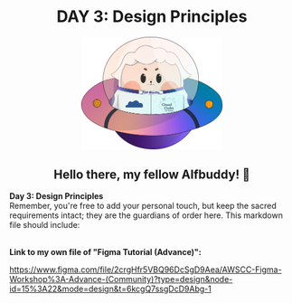 ## <h1 align=center> DAY 3: Design Principles </h1>

<p align=center>
<img width="250px" src="../../assets/alf/alf-ufo.png"> <br/>
</p>

#### <h2 align=center>  Hello there, my fellow Alfbuddy! 💖  </h2>

**Day 3: Design Principles**<br/>
Remember, you're free to add your personal touch, but keep the sacred requirements intact; they are the guardians of order here. This markdown file should include:

<br/>**Link to my own file of **"Figma Tutorial (Advance)":****

https://www.figma.com/file/2crgHfr5VBQ96DcSgD9Aea/AWSCC-Figma-Workshop%3A-Advance-(Community)?type=design&node-id=15%3A22&mode=design&t=6kcgQ7ssgDcD9Abg-1
<!-- You may now delete and modify the content of this file -->